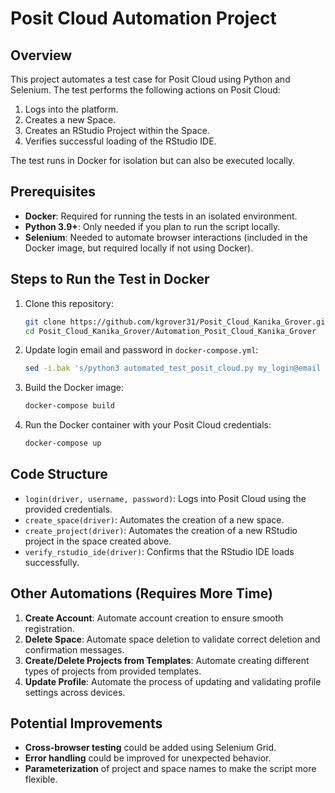# Posit Cloud Automation Project

## Overview
This project automates a test case for Posit Cloud using Python and Selenium. The test performs the following actions on Posit Cloud:
1. Logs into the platform.
2. Creates a new Space.
3. Creates an RStudio Project within the Space.
4. Verifies successful loading of the RStudio IDE.

The test runs in Docker for isolation but can also be executed locally.

## Prerequisites
- **Docker**: Required for running the tests in an isolated environment.
- **Python 3.9+**: Only needed if you plan to run the script locally.
- **Selenium**: Needed to automate browser interactions (included in the Docker image, but required locally if not using Docker).

## Steps to Run the Test in Docker

1. Clone this repository:
   ```bash
   git clone https://github.com/kgrover31/Posit_Cloud_Kanika_Grover.git
   cd Posit_Cloud_Kanika_Grover/Automation_Posit_Cloud_Kanika_Grover
   ```

2. Update login email and password in `docker-compose.yml`:
   ```bash
   sed -i.bak 's/python3 automated_test_posit_cloud.py my_login@email my_login_password/python3 automated_test_posit_cloud.py your_email your_password/' docker-compose.yml
   ```

3. Build the Docker image:
   ```bash
   docker-compose build
   ```

4. Run the Docker container with your Posit Cloud credentials:
   ```bash
   docker-compose up
   ```

## Code Structure

- `login(driver, username, password)`: Logs into Posit Cloud using the provided credentials.
- `create_space(driver)`: Automates the creation of a new space.
- `create_project(driver)`: Automates the creation of a new RStudio project in the space created above.
- `verify_rstudio_ide(driver)`: Confirms that the RStudio IDE loads successfully.

## Other Automations (Requires More Time)
1. **Create Account**: Automate account creation to ensure smooth registration.
2. **Delete Space**: Automate space deletion to validate correct deletion and confirmation messages.
3. **Create/Delete Projects from Templates**: Automate creating different types of projects from provided templates.
4. **Update Profile**: Automate the process of updating and validating profile settings across devices.

## Potential Improvements
- **Cross-browser testing** could be added using Selenium Grid.
- **Error handling** could be improved for unexpected behavior.
- **Parameterization** of project and space names to make the script more flexible.

